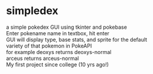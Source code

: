 # simpledex
a simple pokedex GUI using tkinter and pokebase <br />
Enter pokename name in textbox, hit enter <br />
GUI will display type, base stats, and sprite for the default <br />
variety of that pokemon in PokeAPI <br />
for example deoxys returns deoxys-normal <br />
arceus returns arceus-normal <br />
My first project since college (10 yrs ago!)

